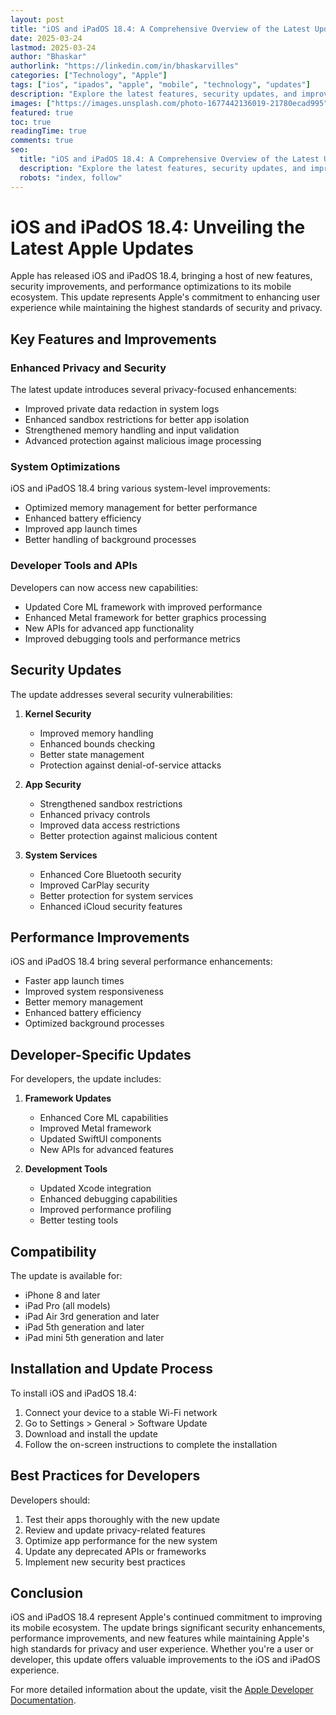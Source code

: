 ```yaml
---
layout: post
title: "iOS and iPadOS 18.4: A Comprehensive Overview of the Latest Updates"
date: 2025-03-24
lastmod: 2025-03-24
author: "Bhaskar"
authorlink: "https://linkedin.com/in/bhaskarvilles"
categories: ["Technology", "Apple"]
tags: ["ios", "ipados", "apple", "mobile", "technology", "updates"]
description: "Explore the latest features, security updates, and improvements in iOS and iPadOS 18.4, including enhanced privacy features and performance optimizations."
images: ["https://images.unsplash.com/photo-1677442136019-21780ecad995"]
featured: true
toc: true
readingTime: true
comments: true
seo:
  title: "iOS and iPadOS 18.4: A Comprehensive Overview of the Latest Updates"
  description: "Explore the latest features, security updates, and improvements in iOS and iPadOS 18.4, including enhanced privacy features and performance optimizations."
  robots: "index, follow"
---
```


# iOS and iPadOS 18.4: Unveiling the Latest Apple Updates

Apple has released iOS and iPadOS 18.4, bringing a host of new features, security improvements, and performance optimizations to its mobile ecosystem. This update represents Apple's commitment to enhancing user experience while maintaining the highest standards of security and privacy.

## Key Features and Improvements

### Enhanced Privacy and Security
The latest update introduces several privacy-focused enhancements:

- Improved private data redaction in system logs
- Enhanced sandbox restrictions for better app isolation
- Strengthened memory handling and input validation
- Advanced protection against malicious image processing

### System Optimizations
iOS and iPadOS 18.4 bring various system-level improvements:

- Optimized memory management for better performance
- Enhanced battery efficiency
- Improved app launch times
- Better handling of background processes

### Developer Tools and APIs
Developers can now access new capabilities:

- Updated Core ML framework with improved performance
- Enhanced Metal framework for better graphics processing
- New APIs for advanced app functionality
- Improved debugging tools and performance metrics

## Security Updates

The update addresses several security vulnerabilities:

1. **Kernel Security**
   - Improved memory handling
   - Enhanced bounds checking
   - Better state management
   - Protection against denial-of-service attacks

2. **App Security**
   - Strengthened sandbox restrictions
   - Enhanced privacy controls
   - Improved data access restrictions
   - Better protection against malicious content

3. **System Services**
   - Enhanced Core Bluetooth security
   - Improved CarPlay security
   - Better protection for system services
   - Enhanced iCloud security features

## Performance Improvements

iOS and iPadOS 18.4 bring several performance enhancements:

- Faster app launch times
- Improved system responsiveness
- Better memory management
- Enhanced battery efficiency
- Optimized background processes

## Developer-Specific Updates

For developers, the update includes:

1. **Framework Updates**
   - Enhanced Core ML capabilities
   - Improved Metal framework
   - Updated SwiftUI components
   - New APIs for advanced features

2. **Development Tools**
   - Updated Xcode integration
   - Enhanced debugging capabilities
   - Improved performance profiling
   - Better testing tools

## Compatibility

The update is available for:
- iPhone 8 and later
- iPad Pro (all models)
- iPad Air 3rd generation and later
- iPad 5th generation and later
- iPad mini 5th generation and later

## Installation and Update Process

To install iOS and iPadOS 18.4:

1. Connect your device to a stable Wi-Fi network
2. Go to Settings > General > Software Update
3. Download and install the update
4. Follow the on-screen instructions to complete the installation

## Best Practices for Developers

Developers should:

1. Test their apps thoroughly with the new update
2. Review and update privacy-related features
3. Optimize app performance for the new system
4. Update any deprecated APIs or frameworks
5. Implement new security best practices

## Conclusion

iOS and iPadOS 18.4 represent Apple's continued commitment to improving its mobile ecosystem. The update brings significant security enhancements, performance improvements, and new features while maintaining Apple's high standards for privacy and user experience. Whether you're a user or developer, this update offers valuable improvements to the iOS and iPadOS experience.

For more detailed information about the update, visit the [Apple Developer Documentation](https://developer.apple.com/documentation/ios-ipados-release-notes/ios-ipados-18_4-release-notes). 